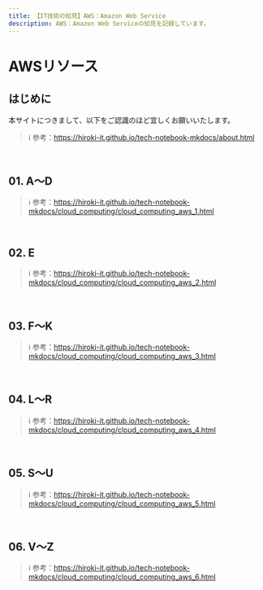 ```yaml
---
title: 【IT技術の知見】AWS：Amazon Web Service
description: AWS：Amazon Web Serviceの知見を記録しています。
---
```


# AWSリソース

## はじめに

本サイトにつきまして、以下をご認識のほど宜しくお願いいたします。

> ℹ️ 参考：https://hiroki-it.github.io/tech-notebook-mkdocs/about.html

<br>

## 01. A〜D

> ℹ️ 参考：https://hiroki-it.github.io/tech-notebook-mkdocs/cloud_computing/cloud_computing_aws_1.html

<br>

## 02. E

> ℹ️ 参考：https://hiroki-it.github.io/tech-notebook-mkdocs/cloud_computing/cloud_computing_aws_2.html

<br>

## 03. F〜K

> ℹ️ 参考：https://hiroki-it.github.io/tech-notebook-mkdocs/cloud_computing/cloud_computing_aws_3.html

<br>

## 04. L〜R

> ℹ️ 参考：https://hiroki-it.github.io/tech-notebook-mkdocs/cloud_computing/cloud_computing_aws_4.html

<br>

## 05. S〜U

> ℹ️ 参考：https://hiroki-it.github.io/tech-notebook-mkdocs/cloud_computing/cloud_computing_aws_5.html

<br>

## 06. V〜Z

> ℹ️ 参考：https://hiroki-it.github.io/tech-notebook-mkdocs/cloud_computing/cloud_computing_aws_6.html

<br>
